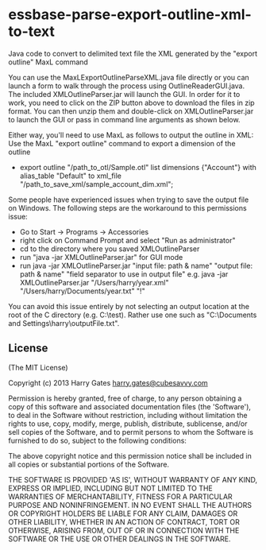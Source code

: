 essbase-parse-export-outline-xml-to-text
========================================

Java code to convert to delimited text file the XML generated by the "export outline" MaxL command

You can use the MaxLExportOutlineParseXML.java file directly or you can launch a form to walk through the process using OutlineReaderGUI.java. The included XMLOutlineParser.jar will launch the GUI. In order for it to work, you need to click on the ZIP button above to download the files in zip format. You can then unzip them and double-click on XMLOutlineParser.jar to launch the GUI
or pass in command line arguments as shown below.

Either way, you'll need to use MaxL as follows to output the outline in XML:
Use the MaxL "export outline" command to export a dimension of the outline
 *   export outline "/path_to_otl/Sample.otl" list dimensions {"Account"} with alias_table "Default" to xml_file "/path_to_save_xml/sample_account_dim.xml";

Some people have experienced issues when trying to save the output file on Windows. The following steps are the workaround to this permissions issue:
* Go to Start -> Programs -> Accessories
* right click on Command Prompt and select "Run as administrator"
* cd to the directory where you saved XMLOutlineParser
* run "java -jar XMLOutlineParser.jar" for GUI mode
* run java -jar XMLOutlineParser.jar "input file: path & name" "output file: path & name" "field separator to use in output file"
       e.g. java -jar XMLOutlineParser.jar "/Users/harry/year.xml" "/Users/harry/Documents/year.txt" "!"

You can avoid this issue entirely by not selecting an output location at the root of the C directory (e.g. C:\test). Rather use one such as "C:\Documents and Settings\harry\outputFile.txt".

License
-------
(The MIT License)

Copyright (c) 2013 Harry Gates <harry.gates@cubesavvy.com>

Permission is hereby granted, free of charge, to any person obtaining
a copy of this software and associated documentation files (the
'Software'), to deal in the Software without restriction, including
without limitation the rights to use, copy, modify, merge, publish,
distribute, sublicense, and/or sell copies of the Software, and to
permit persons to whom the Software is furnished to do so, subject to
the following conditions:

The above copyright notice and this permission notice shall be
included in all copies or substantial portions of the Software.

THE SOFTWARE IS PROVIDED 'AS IS', WITHOUT WARRANTY OF ANY KIND,
EXPRESS OR IMPLIED, INCLUDING BUT NOT LIMITED TO THE WARRANTIES OF
MERCHANTABILITY, FITNESS FOR A PARTICULAR PURPOSE AND NONINFRINGEMENT.
IN NO EVENT SHALL THE AUTHORS OR COPYRIGHT HOLDERS BE LIABLE FOR ANY
CLAIM, DAMAGES OR OTHER LIABILITY, WHETHER IN AN ACTION OF CONTRACT,
TORT OR OTHERWISE, ARISING FROM, OUT OF OR IN CONNECTION WITH THE
SOFTWARE OR THE USE OR OTHER DEALINGS IN THE SOFTWARE.
